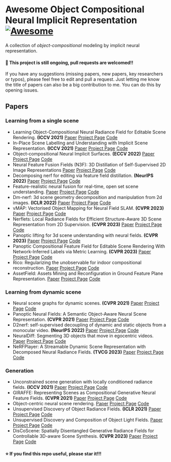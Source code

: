 # Awesome Object Compositional Neural Implicit Representation [![Awesome](https://cdn.rawgit.com/sindresorhus/awesome/d7305f38d29fed78fa85652e3a63e154dd8e8829/media/badge.svg)](https://github.com/sindresorhus/awesome#readme)
A collection of *object-compositional* modeling by implicit neural representation.

#### :high_brightness: This project is still ongoing, pull requests are welcomed!!

If you have any suggestions (missing papers, new papers, key researchers or typos), please feel free to edit and pull a request. Just letting me know the title of papers can also be a big contribution to me. You can do this by opening issues.

## Papers 
### Learning from a single scene
- Learning Object-Compositional Neural Radiance Field for Editable Scene Rendering. **(ICCV 2021)** [Paper](https://arxiv.org/pdf/2109.01847.pdf) [Project Page](https://zju3dv.github.io/object_nerf/) [Code](https://github.com/zju3dv/object_nerf)
- In-Place Scene Labelling and Understanding with Implicit Scene Representation. **(ICCV 2021)** [Paper]() [Project Page]() [Code]()
- Object-compositional Neural Implicit Surfaces. **(ECCV 2022)** [Paper]() [Project Page]() [Code]()
- Neural Feature Fusion Fields (N3F): 3D Distillation of Self-Supervised 2D Image Representations [Paper]() [Project Page]() [Code]()
- Decomposing nerf for editing via feature field distillation. **(NeurIPS 2022)** [Paper]() [Project Page]() [Code]()
- Feature-realistic neural fusion for real-time, open set scene understanding. [Paper]() [Project Page]() [Code]()
- Dm-nerf: 3d scene geometry decomposition and manipulation from 2d images. **(ICLR 2022)** [Paper]() [Project Page]() [Code]()
- vMAP: Vectorised Object Mapping for Neural Field SLAM. **(CVPR 2023)** [Paper]() [Project Page]() [Code]()
- Nerflets: Local Radiance Fields for Efficient Structure-Aware 3D Scene Representation from 2D Supervision. **(CVPR 2023)** [Paper]() [Project Page]() [Code]()
- Panoptic lifting for 3d scene understanding with neural fields. **(CVPR 2023)** [Paper]() [Project Page]() [Code]()
- Panoptic Compositional Feature Field for Editable Scene Rendering With Network-Inferred Labels via Metric Learning. **(CVPR 2023)** [Paper]() [Project Page]() [Code]()
- Rico: Regularizing the unobservable for indoor compositional reconstruction. [Paper]() [Project Page]() [Code]()
- AssetField: Assets Mining and Reconfiguration in Ground Feature Plane Representation. [Paper]() [Project Page]() [Code]()


### Learning from dynamic scene
- Neural scene graphs for dynamic scenes. **(CVPR 2021)** [Paper]() [Project Page]() [Code]()
- Panoptic Neural Fields: A Semantic Object-Aware Neural Scene Representation. **(CVPR 2021)** [Paper]() [Project Page]() [Code]()
- D2nerf: self-supervised decoupling of dynamic and static objects from a monocular video. **(NeurIPS 2022)** [Paper]() [Project Page]() [Code]()
- NeuralDiff: Segmenting 3D objects that move in egocentric videos. [Paper]() [Project Page]() [Code]()
- NeRFPlayer: A Streamable Dynamic Scene Representation with Decomposed Neural Radiance Fields. **(TVCG 2023)** [Paper]() [Project Page](https://lsongx.github.io/projects/nerfplayer.html) [Code]()

### Generation
- Unconstrained scene generation with locally conditioned radiance fields. **(ICCV 2021)** [Paper]() [Project Page]() [Code]()
- GIRAFFE: Representing Scenes as Compositional Generative Neural Feature Fields. **(CVPR 2021)** [Paper]() [Project Page]() [Code]()
- Object-centric neural scene rendering. [Paper]() [Project Page]() [Code]()
- Unsupervised Discovery of Object Radiance Fields. **(ICLR 2021)** [Paper]() [Project Page]() [Code]()
- Unsupervised Discovery and Composition of Object Light Fields. [Paper]() [Project Page]() [Code]()
- DisCoScene: Spatially Disentangled Generative Radiance Fields for Controllable 3D-aware Scene Synthesis. **(CVPR 2023)** [Paper]() [Project Page]() [Code]()



#### :star: If you find this repo useful, please star it!!!
